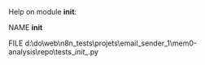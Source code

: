 Help on module __init__:

NAME
    __init__

FILE
    d:\do\web\n8n_tests\projets\email_sender_1\mem0-analysis\repo\tests\__init__.py


